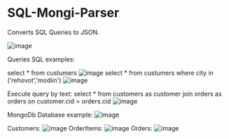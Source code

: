 # SQL-Mongi-Parser
Converts SQL Queries to JSON.

![image](https://user-images.githubusercontent.com/72870423/186673927-dd775a39-ffaf-48df-af1f-a3af119d03b3.png)

Queries SQL examples:

select * from custumers
![image](https://user-images.githubusercontent.com/72870423/186674095-d10e8f41-c67d-472f-bd20-bf4ce3ded45f.png)
select * from custumers where city in ('rehovot','modiin')
![image](https://user-images.githubusercontent.com/72870423/186677696-69071706-c3bf-4cb9-be02-149874a1a3fc.png)

Execute query by text:
select * from customers as customer join orders as orders on customer.cid = orders.cid
![image](https://user-images.githubusercontent.com/72870423/186677780-2050ac56-9108-49e3-bd99-12db02ccd782.png)

MongoDb Database example:
![image](https://user-images.githubusercontent.com/72870423/186677353-06b93448-9c83-41f3-a114-b1bfd08818b3.png)

Customers:
![image](https://user-images.githubusercontent.com/72870423/186676098-e94a7b64-8f25-4408-aad5-2265549c0a8d.png)
OrderItems:
![image](https://user-images.githubusercontent.com/72870423/186676213-5206ab6a-d6ff-4341-8448-dee14d98f591.png)
Orders:
![image](https://user-images.githubusercontent.com/72870423/186676170-f2fd7798-120b-4ae3-bb87-ce86d8f0bfa4.png)
